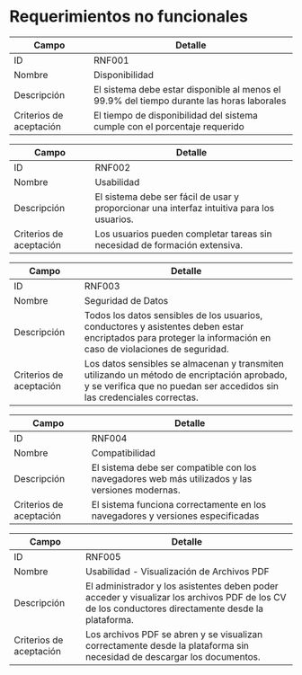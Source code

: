 # Requerimientos no funcionales

| Campo                  | Detalle                                                                                      |
|------------------------|----------------------------------------------------------------------------------------------|
| ID                     | RNF001                                                                                        |
| Nombre                 | Disponibilidad                                                    |
| Descripción            | El sistema debe estar disponible al menos el 99.9% del tiempo durante las horas laborales |
| Criterios de aceptación| El tiempo de disponibilidad del sistema cumple con el porcentaje requerido |

| Campo                  | Detalle                                                                                      |
|------------------------|----------------------------------------------------------------------------------------------|
| ID                     | RNF002                                                                                        |
| Nombre                 | Usabilidad                                                    |
| Descripción            | El sistema debe ser fácil de usar y proporcionar una interfaz intuitiva para los usuarios. |
| Criterios de aceptación| Los usuarios pueden completar tareas sin necesidad de formación extensiva. |

| Campo                  | Detalle                                                                                      |
|------------------------|----------------------------------------------------------------------------------------------|
| ID                     | RNF003                                                                                        |
| Nombre                 | Seguridad de Datos                                                             |
| Descripción            | Todos los datos sensibles de los usuarios, conductores y asistentes deben estar encriptados para proteger la información en caso de violaciones de seguridad. |
| Criterios de aceptación| Los datos sensibles se almacenan y transmiten utilizando un método de encriptación aprobado, y se verifica que no puedan ser accedidos sin las credenciales correctas. |

| Campo                  | Detalle                                                                                      |
|------------------------|----------------------------------------------------------------------------------------------|
| ID                     | RNF004                                                                                        |
| Nombre                 | Compatibilidad                                                          |
| Descripción            | El sistema debe ser compatible con los navegadores web más utilizados y las versiones modernas. |
| Criterios de aceptación| El sistema funciona correctamente en los navegadores y versiones especificadas |

| Campo                  | Detalle                                                                                      |
|------------------------|----------------------------------------------------------------------------------------------|
| ID                     | RNF005                                                                                        |
| Nombre                 | Usabilidad - Visualización de Archivos PDF                                                    |
| Descripción            | El administrador y los asistentes deben poder acceder y visualizar los archivos PDF de los CV de los conductores directamente desde la plataforma. |
| Criterios de aceptación| Los archivos PDF se abren y se visualizan correctamente desde la plataforma sin necesidad de descargar los documentos. |


